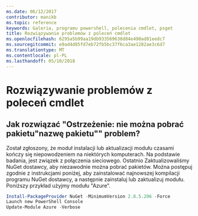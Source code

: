 ```yaml
---
ms.date: 06/12/2017
contributor: manikb
ms.topic: reference
keywords: Galeria, programu powershell, polecenia cmdlet, psget
title: Rozwiązywanie problemów z poleceń cmdlet
ms.openlocfilehash: 6295a5b99aa19db933569638d84e490ad81eedc7
ms.sourcegitcommit: e9ad4d85fd7eb72fb5bc37f6ca3ae1282ae3c6d7
ms.translationtype: MT
ms.contentlocale: pl-PL
ms.lasthandoff: 05/10/2018
---
```

# <a name="troubleshooting-cmdlets"></a>Rozwiązywanie problemów z poleceń cmdlet

## <a name="how-to-resolve-warning-package-your-package-name-failed-to-download-issue"></a>Jak rozwiązać "Ostrzeżenie: nie można pobrać pakietu"nazwę pakietu"" problem?

Został zgłoszony, że moduł instalacji lub aktualizacji modułu czasami kończy się niepowodzeniem na niektórych komputerach.
Na podstawie badania, jest związek z połączenia sieciowego.
Ostatnio Zaktualizowaliśmy NuGet dostawcy, aby niezawodnie można pobrać pakietów.
Można postępuj zgodnie z instrukcjami poniżej, aby zainstalować najnowszej kompilacji programu NuGet dostawcy, a następnie zainstaluj lub zaktualizuj modułu.
Poniższy przykład użyjmy modułu "Azure".

```powershell
Install-PackageProvider NuGet -MinimumVersion 2.8.5.206 -Force
Launch new PowerShell Console
Update-Module Azure -Verbose
```